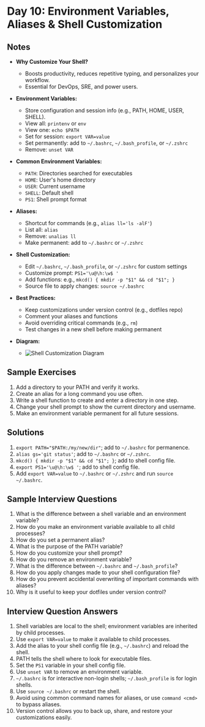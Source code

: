 # Day 10: Environment Variables, Aliases & Shell Customization

## Notes
- **Why Customize Your Shell?**
  - Boosts productivity, reduces repetitive typing, and personalizes your workflow.
  - Essential for DevOps, SRE, and power users.

- **Environment Variables:**
  - Store configuration and session info (e.g., PATH, HOME, USER, SHELL).
  - View all: `printenv` or `env`
  - View one: `echo $PATH`
  - Set for session: `export VAR=value`
  - Set permanently: add to `~/.bashrc`, `~/.bash_profile`, or `~/.zshrc`
  - Remove: `unset VAR`

- **Common Environment Variables:**
  - `PATH`: Directories searched for executables
  - `HOME`: User's home directory
  - `USER`: Current username
  - `SHELL`: Default shell
  - `PS1`: Shell prompt format

- **Aliases:**
  - Shortcut for commands (e.g., `alias ll='ls -alF'`)
  - List all: `alias`
  - Remove: `unalias ll`
  - Make permanent: add to `~/.bashrc` or `~/.zshrc`

- **Shell Customization:**
  - Edit `~/.bashrc`, `~/.bash_profile`, or `~/.zshrc` for custom settings
  - Customize prompt: `PS1='\u@\h:\w$ '`
  - Add functions: e.g., `mkcd() { mkdir -p "$1" && cd "$1"; }`
  - Source file to apply changes: `source ~/.bashrc`

- **Best Practices:**
  - Keep customizations under version control (e.g., dotfiles repo)
  - Comment your aliases and functions
  - Avoid overriding critical commands (e.g., `rm`)
  - Test changes in a new shell before making permanent

- **Diagram:**
  - ![Shell Customization Diagram](https://upload.wikimedia.org/wikipedia/commons/6/6b/Bash_shell_customization.png)

## Sample Exercises
1. Add a directory to your PATH and verify it works.
2. Create an alias for a long command you use often.
3. Write a shell function to create and enter a directory in one step.
4. Change your shell prompt to show the current directory and username.
5. Make an environment variable permanent for all future sessions.

## Solutions
1. `export PATH="$PATH:/my/new/dir"`; add to `~/.bashrc` for permanence.
2. `alias gs='git status'`; add to `~/.bashrc` or `~/.zshrc`.
3. `mkcd() { mkdir -p "$1" && cd "$1"; }`; add to shell config file.
4. `export PS1='\u@\h:\w$ '`; add to shell config file.
5. Add `export VAR=value` to `~/.bashrc` or `~/.zshrc` and run `source ~/.bashrc`.

## Sample Interview Questions
1. What is the difference between a shell variable and an environment variable?
2. How do you make an environment variable available to all child processes?
3. How do you set a permanent alias?
4. What is the purpose of the PATH variable?
5. How do you customize your shell prompt?
6. How do you remove an environment variable?
7. What is the difference between `~/.bashrc` and `~/.bash_profile`?
8. How do you apply changes made to your shell configuration file?
9. How do you prevent accidental overwriting of important commands with aliases?
10. Why is it useful to keep your dotfiles under version control?

## Interview Question Answers
1. Shell variables are local to the shell; environment variables are inherited by child processes.
2. Use `export VAR=value` to make it available to child processes.
3. Add the alias to your shell config file (e.g., `~/.bashrc`) and reload the shell.
4. PATH tells the shell where to look for executable files.
5. Set the `PS1` variable in your shell config file.
6. Use `unset VAR` to remove an environment variable.
7. `~/.bashrc` is for interactive non-login shells; `~/.bash_profile` is for login shells.
8. Use `source ~/.bashrc` or restart the shell.
9. Avoid using common command names for aliases, or use `command <cmd>` to bypass aliases.
10. Version control allows you to back up, share, and restore your customizations easily.
